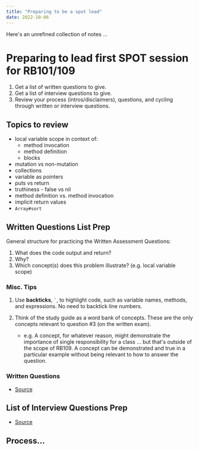 ```yaml
---
title: "Preparing to be a spot lead"
date: 2022-10-06
---
```


Here's an unrefined collection of notes ...

# Preparing to lead first SPOT session for RB101/109

1. Get a list of written questions to give.
2. Get a list of interview questions to give.
3. Review your process (intros/disclaimers), questions, and cycling through written or interview questions.

## Topics to review

- local variable scope in context of:
  - method invocation
  - method definition
  - blocks
- mutation vs non-mutation
- collections
- variable as pointers
- puts vs return
- truthiness - false vs nil
- method definition vs. method invocation
- implicit return values
- `Array#sort`

## Written Questions List Prep

General structure for practicing the Written Assessment Questions:

1. What does the code output and return?
2. Why?
3. Which concept(s) does this problem illustrate? (e.g. local variable scope)

### Misc. Tips

1. Use **backticks**, `` ` ``, to highlight code, such as variable names, methods, and expressions. No need to backtick line numbers.
2. Think of the study guide as a word bank of concepts. These are the only concepts relevant to question #3 (on the written exam).

    - e.g. A concept, for whatever reason, might demonstrate the importance of single responsibility for a class ... but that's outside of the scope of RB109. A concept can be demonstrated and true in a particular example without being relevant to how to answer the question.

### Written Questions

- [Source](https://fine-ocean-68c.notion.site/RB101-934e6196044d425f9b2f23830ead6534?p=91bcc598a24d4ad6aadad86802e7412b&pm=s)



## List of Interview Questions Prep

- [Source](https://docs.google.com/document/d/1usQUJQFr6PGVo3ZWgMi3nVtDRdeUuOUNRtZPtSKkYuE/edit)


## Process...